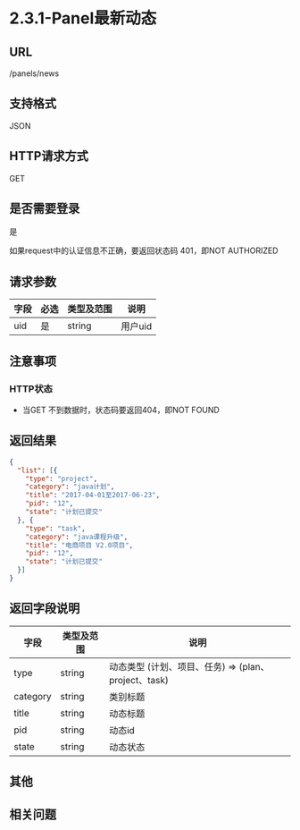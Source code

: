 # 2.3.1-Panel最新动态

## URL

/panels/news

## 支持格式

JSON

## HTTP请求方式

GET

## 是否需要登录

是

如果request中的认证信息不正确，要返回状态码 401，即NOT AUTHORIZED

## 请求参数

字段 | 必选 | 类型及范围 | 说明
----|------|----------|-------------
uid | 是   | string  | 用户uid

## 注意事项

### HTTP状态

- 当GET 不到数据时，状态码要返回404，即NOT FOUND

## 返回结果

```json
{
  "list": [{
    "type": "project",
    "category": "java计划",
    "title": "2017-04-01至2017-06-23",
    "pid": "12",
    "state": "计划已提交"
  }, {
    "type": "task",
    "category": "java课程升级",
    "title": "电商项目 V2.0项目",
    "pid": "12",
    "state": "计划已提交"
  }]
}
```

## 返回字段说明

字段 | 类型及范围 | 说明
----|----------|-------------
type     | string  | 动态类型 (计划、项目、任务) => (plan、project、task)
category | string  | 类别标题
title    | string  | 动态标题
pid      | string  | 动态id
state    | string  | 动态状态

## 其他

## 相关问题


